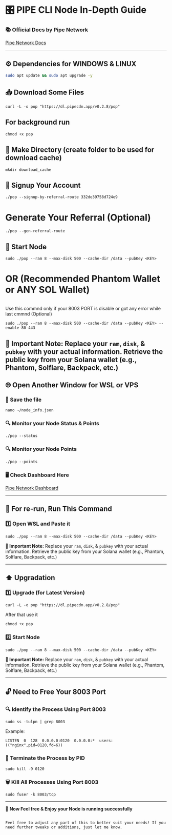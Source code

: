 
# 🎛 PIPE CLI Node In-Depth Guide

### 📚 Official Docs by Pipe Network
[Pipe Network Docs](https://docs.pipe.network/devnet-2)

---

## ⚙️ Dependencies for WINDOWS & LINUX
```sh
sudo apt update && sudo apt upgrade -y
```

## 📥 Download Some Files
```
curl -L -o pop "https://dl.pipecdn.app/v0.2.8/pop"

```
## For background run
```
chmod +x pop
```

## 📂 Make Directory (create folder to be used for download cache)
```
mkdir download_cache
```

## 📝 Signup Your Account
```
./pop --signup-by-referral-route 332de39758d724e9
```
# Generate Your Referral (Optional)
```
./pop --gen-referral-route
```

## 🚀 Start Node
```
sudo ./pop --ram 8 --max-disk 500 --cache-dir /data --pubKey <KEY>
```
# OR (Recommended Phantom Wallet or ANY SOL Wallet)
```
```
Use this commnd only if your 8003 PORT is disable or got any error while last cmmnd (Optional)
```
sudo ./pop --ram 8 --max-disk 500 --cache-dir /data --pubKey <KEY> --enable-80-443
```
**🔔 Important Note:** Replace your `ram`, `disk`, & `pubkey` with your actual information. Retrieve the public key from your Solana wallet (e.g., Phantom, Solflare, Backpack, etc.)
---

## 🌐 Open Another Window for WSL or VPS

### 💾 Save the file
```
nano ~/node_info.json
```

### 🔍 Monitor your Node Status & Points
```
./pop --status
```
### 🔍 Monitor your Node Points
``` 
./pop --points
```

### 🖥 Check Dashboard Here
[Pipe Network Dashboard](https://dashboard.pipenetwork.com/node-lookup)

---

## 🔄 For re-run, Run This Command

### 1️⃣ Open WSL and Paste it
```
sudo ./pop --ram 8 --max-disk 500 --cache-dir /data --pubKey <KEY>
```

**🔔 Important Note:** Replace your `ram`, `disk`, & `pubkey` with your actual information. Retrieve the public key from your Solana wallet (e.g., Phantom, Solflare, Backpack, etc.)

---

## ⬆️ Upgradation

### 1️⃣ Upgrade (for Latest Version)
```
curl -L -o pop "https://dl.pipecdn.app/v0.2.8/pop"
```
 After that use it
 ```
chmod +x pop
```

### 2️⃣ Start Node
```
sudo ./pop --ram 8 --max-disk 500 --cache-dir /data --pubKey <KEY>
```

**🔔 Important Note:** Replace your `ram`, `disk`, & `pubkey` with your actual information. Retrieve the public key from your Solana wallet (e.g., Phantom, Solflare, Backpack, etc.)

---

## 🔓 Need to Free Your 8003 Port

### 🔍 Identify the Process Using Port 8003
```
sudo ss -tulpn | grep 8003
```

Example:
```
LISTEN  0  128  0.0.0.0:0120  0.0.0.0:*  users:(("nginx",pid=0120,fd=6))
```

### 🛑 Terminate the Process by PID
```
sudo kill -9 0120
```

### 🗑 Kill All Processes Using Port 8003
```
sudo fuser -k 8003/tcp
```

---

🎉 **Now Feel free & Enjoy your Node is running successfully**

```

Feel free to adjust any part of this to better suit your needs! If you need further tweaks or additions, just let me know.
```
